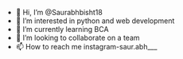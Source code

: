- 👋 Hi, I’m @Saurabhbisht18
- 👀 I’m interested in python and web development
- 🌱 I’m currently learning BCA
- 💞️ I’m looking to collaborate on a team
- 📫 How to reach me instagram-saur.abh___

<!---
Saurabhbisht18/Saurabhbisht18 is a ✨ special ✨ repository because its `README.md` (this file) appears on your GitHub profile.
You can click the Preview link to take a look at your changes.
--->
